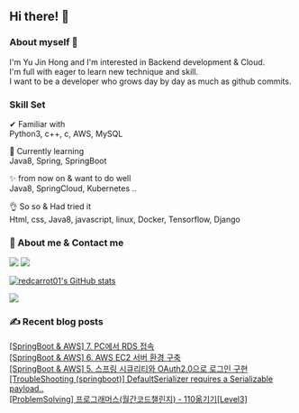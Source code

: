 

## Hi there! 👋


### About myself 🥕

I'm Yu Jin Hong and I'm interested in Backend development & Cloud.   
I'm full with eager to learn new technique and skill.   
I want to be a developer who grows day by day as much as github commits.   


### Skill Set 

✔ Familiar with  
Python3, c++, c, AWS, MySQL

🙌 Currently learning   
Java8, Spring, SpringBoot

✨ from now on & want to do well   
Java8, SpringCloud, Kubernetes ..

👌 So so & Had tried it  
Html, css, Java8, javascript, linux, Docker, Tensorflow, Django


### 📧 About me & Contact me 

  <a href="https://velog.io/@redcarrot01"><img src="https://img.shields.io/badge/Tech%20Blog-11B48A?style=flat-square&logo=Vimeo&logoColor=white&link=https://velog.io/@redcarrot01"/></a>  <a href="mailto:redccc9010@gmail.com"><img src="https://img.shields.io/badge/Gmail-d14836?style=flat-square&logo=Gmail&logoColor=white&link=redcarrot01@gmail.com"/></a> 


[![redcarrot01's GitHub stats](https://github-readme-stats.vercel.app/api?username=redcarrot01&count_private=true&show_icons=true&theme=omni)](https://github.com/anuraghazra/github-readme-stats)

<a href="https://hits.seeyoufarm.com"><img src="https://hits.seeyoufarm.com/api/count/incr/badge.svg?url=https%3A%2F%2Fgithub.com%2Fredcarrot01&count_bg=%2379C83D&title_bg=%23555555&icon=&icon_color=%23E7E7E7&title=hits&edge_flat=false"/></a>

### ✍ Recent blog posts 
[[SpringBoot & AWS] 7. PC에서 RDS 접속](https://velog.io/@redcarrot01/SpringBoot-AWS-7.-PC%EC%97%90%EC%84%9C-RDS-%EC%A0%91%EC%86%8D) <br>
[[SpringBoot & AWS] 6. AWS EC2 서버 환경 구축](https://velog.io/@redcarrot01/SpringBoot-AWS-6.-AWS-EC2-%EC%84%9C%EB%B2%84-%ED%99%98%EA%B2%BD-%EA%B5%AC%EC%B6%95) <br>
[[SpringBoot & AWS] 5. 스프링 시큐리티와 OAuth2.0으로 로그인 구현](https://velog.io/@redcarrot01/SpringBoot-AWS-5.-%EC%8A%A4%ED%94%84%EB%A7%81-%EC%8B%9C%ED%81%90%EB%A6%AC%ED%8B%B0%EC%99%80-OAuth2.0%EC%9C%BC%EB%A1%9C-%EB%A1%9C%EA%B7%B8%EC%9D%B8-%EA%B5%AC%ED%98%84) <br>
[[TroubleShooting (springboot)] DefaultSerializer requires a Serializable payload..](https://velog.io/@redcarrot01/TroubleShooting-springboot-DefaultSerializer-requires-a-Serializable-payload) <br>
[[ProblemSolving] 프로그래머스(월간코드챌린지) - 110옮기기[Level3]](https://velog.io/@redcarrot01/ProblemSolving-%ED%94%84%EB%A1%9C%EA%B7%B8%EB%9E%98%EB%A8%B8%EC%8A%A4%EC%9B%94%EA%B0%84%EC%BD%94%EB%93%9C%EC%B1%8C%EB%A6%B0%EC%A7%80-110%EC%98%AE%EA%B8%B0%EA%B8%B0Level3) <br>
